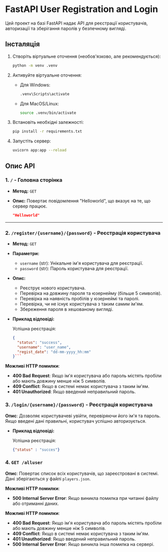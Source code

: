 # FastAPI User Registration and Login

Цей проект на базі FastAPI надає API для реєстрації користувачів, авторизації та зберігання паролів у безпечному вигляді. 

## Інсталяція



1. Створіть віртуальне оточення (необов'язково, але рекомендується):
    ```bash
    python -m venv .venv
    ```

2. Активуйте віртуальне оточення:
    - Для Windows:
      ```bash
      .venv\Scripts\activate
      ```
    - Для MacOS/Linux:
      ```bash
      source .venv/bin/activate
      ```

3. Встановіть необхідні залежності:
    ```bash
    pip install -r requirements.txt
    ```

4. Запустіть сервер:
    ```bash
    uvicorn app:app --reload
    ```

## Опис API

### **1. `/` - Головна сторінка**

- **Метод:** `GET`
- **Опис:** Повертає повідомлення "Helloworld", що вказує на те, що сервер працює.

    ```json
    "Helloworld"
    ```

---

### **2. `/register/{username}/{password}` - Реєстрація користувача**

- **Метод:** `GET`
- **Параметри:**
  - `username` (str): Унікальне ім'я користувача для реєстрації.
  - `password` (str): Пароль користувача для реєстрації.

- **Опис:**
  - Реєструє нового користувача.
  - Перевірка на довжину пароля та юзернейму (більше 5 символів).
  - Перевірка на наявність пробілів у юзернеймі та паролі.
  - Перевірка, чи не існує користувача з таким самим ім'ям.
  - Збереження пароля в хешованому вигляді.

- **Приклад відповіді:**

  Успішна реєстрація:
  ```json
  {
    "status": "success",
    "username": "user_name",
    "regist_date": "dd-mm-yyyy_hh:mm"
  }```

**Можливі HTTP помилки**:
- **400 Bad Request**: Якщо ім'я користувача або пароль містять пробіли або мають довжину менше ніж 5 символів.
- **409 Conflict**: Якщо в системі немає користувача з таким ім'ям.
- **401 Unauthorized**: Якщо введений неправильний пароль.

### **3. `/login/{username}/{password}` - Реєстрація користувача**
**Опис**: Дозволяє користувачеві увійти, перевіряючи його ім'я та пароль. Якщо введені дані правильні, користувач успішно авторизується.

- **Приклад відповіді:**

  Успішна реєстрація:
  ```json
  {"status" : "succes"}
  ```

### 4. `GET /alluser`
**Опис**: Повертає список всіх користувачів, що зареєстровані в системі. Дані зберігаються у файлі `players.json`.

**Можливі HTTP помилки**:
- **500 Internal Server Error**: Якщо виникла помилка при читанні файлу або отриманні даних.










**Можливі HTTP помилки**:
- **400 Bad Request**: Якщо ім'я користувача або пароль містять пробіли або мають довжину менше ніж 5 символів.
- **409 Conflict**: Якщо в системі немає користувача з таким ім'ям.
- **401 Unauthorized**: Якщо введений неправильний пароль.
- **500 Internal Server Error**: Якщо виникла інша помилка на сервері.